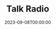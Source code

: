 ---
layout: productions
title: Talk Radio
date: 2023-09-08T00:00:00
opening_date: 1991-12-31
approx_date: year
featured_image:
Theatre: Players by the Sea
cast:
crew:
- Director: Michael Lipp
---